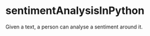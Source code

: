 sentimentAnalysisInPython
=========================

Given a text, a person can analyse a sentiment around it.